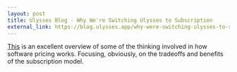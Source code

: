 ```yaml
---
layout: post
title: Ulysses Blog - Why We're Switching Ulysses to Subscription
external_link: https://blog.ulysses.app/why-were-switching-ulysses-to-subscription/
---
```


[This](https://blog.ulysses.app/why-were-switching-ulysses-to-subscription/) is an excellent overview of some of the thinking involved in how software pricing works. Focusing, obviously, on the tradeoffs and benefits of the subscription model.